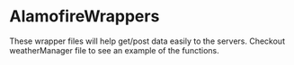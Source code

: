# AlamofireWrappers


These wrapper files will help get/post data easily to the servers. Checkout weatherManager file to see an example of the functions.

